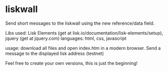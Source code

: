 # liskwall
Send short messages to the liskwall using the new reference/data field.

Libs used: Lisk Elements (get at lisk.io/documentation/lisk-elements/setup), jquery (get at jquery.com)
languages: html, css, javascript

usage: download all files and open index.htm in a modern browser. Send a message to the displayed lisk address (testnet)




Feel free to create your own versions, this is just the beginning!

